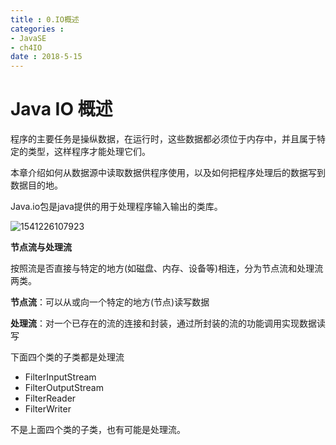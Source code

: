 ```yaml
---
title : 0.IO概述
categories : 
- JavaSE
- ch4IO
date : 2018-5-15
---
```


# Java IO 概述

程序的主要任务是操纵数据，在运行时，这些数据都必须位于内存中，并且属于特定的类型，这样程序才能处理它们。

本章介绍如何从数据源中读取数据供程序使用，以及如何把程序处理后的数据写到数据目的地。

Java.io包是java提供的用于处理程序输入输出的类库。

![1541226107923](https://github.com/huangdaren1997/pictures/blob/master/JavaIO%E4%BD%93%E7%B3%BB.png?raw=true)

**节点流与处理流**

按照流是否直接与特定的地方(如磁盘、内存、设备等)相连，分为节点流和处理流两类。

**节点流**：可以从或向一个特定的地方(节点)读写数据

**处理流**：对一个已存在的流的连接和封装，通过所封装的流的功能调用实现数据读写

下面四个类的子类都是处理流

- FilterInputStream
- FilterOutputStream
- FilterReader
- FilterWriter

不是上面四个类的子类，也有可能是处理流。

